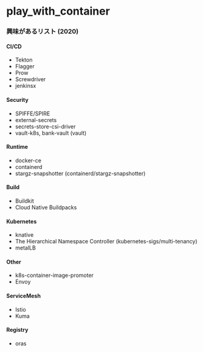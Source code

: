 # play_with_container

### 興味があるリスト (2020)
#### CI/CD
* Tekton
* Flagger
* Prow
* Screwdriver
* jenkinsx
#### Security
* SPIFFE/SPIRE 
* external-secrets
* secrets-store-csi-driver
* vault-k8s, bank-vault (vault)
#### Runtime
* docker-ce
* containerd
* stargz-snapshotter (containerd/stargz-snapshotter)
#### Build
* Buildkit
* Cloud Native Buildpacks
#### Kubernetes
* knative
* The Hierarchical Namespace Controller (kubernetes-sigs/multi-tenancy)
* metalLB
#### Other
* k8s-container-image-promoter
* Envoy
#### ServiceMesh
* Istio
* Kuma
#### Registry
* oras
